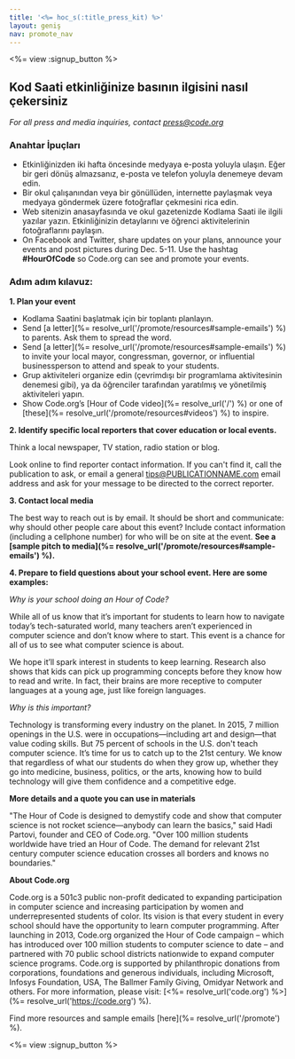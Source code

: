 ```yaml
---
title: '<%= hoc_s(:title_press_kit) %>'
layout: geniş
nav: promote_nav
---
```

<%= view :signup_button %>

## Kod Saati etkinliğinize basının ilgisini nasıl çekersiniz

*For all press and media inquiries, contact <press@code.org>*

### Anahtar İpuçları

- Etkinliğinizden iki hafta öncesinde medyaya e-posta yoluyla ulaşın. Eğer bir geri dönüş almazsanız, e-posta ve telefon yoluyla denemeye devam edin.
- Bir okul çalışanından veya bir gönüllüden, internette paylaşmak veya medyaya göndermek üzere fotoğraflar çekmesini rica edin.
- Web sitenizin anasayfasında ve okul gazetenizde Kodlama Saati ile ilgili yazılar yazın. Etkinliğinizin detaylarını ve öğrenci aktivitelerinin fotoğraflarını paylaşın.
- On Facebook and Twitter, share updates on your plans, announce your events and post pictures during Dec. 5-11. Use the hashtag **#HourOfCode** so Code.org can see and promote your events.

### Adım adım kılavuz:

**1. Plan your event**

- Kodlama Saatini başlatmak için bir toplantı planlayın.
- Send [a letter](%= resolve_url('/promote/resources#sample-emails') %) to parents. Ask them to spread the word.
- Send [a letter](%= resolve_url('/promote/resources#sample-emails') %) to invite your local mayor, congressman, governor, or influential businessperson to attend and speak to your students.
- Grup aktiviteleri organize edin (çevrimdışı bir programlama aktivitesinin denemesi gibi), ya da öğrenciler tarafından yaratılmış ve yönetilmiş aktiviteleri yapın.
- Show Code.org’s [Hour of Code video](%= resolve_url('/') %) or one of [these](%= resolve_url('/promote/resources#videos') %) to inspire.

**2. Identify specific local reporters that cover education or local events.**

Think a local newspaper, TV station, radio station or blog.

Look online to find reporter contact information. If you can't find it, call the publication to ask, or email a general tips@PUBLICATIONNAME.com email address and ask for your message to be directed to the correct reporter.

**3. Contact local media**

The best way to reach out is by email. It should be short and communicate: why should other people care about this event? Include contact information (including a cellphone number) for who will be on site at the event. **See a [sample pitch to media](%= resolve_url('/promote/resources#sample-emails') %).**

**4. Prepare to field questions about your school event. Here are some examples:**

*Why is your school doing an Hour of Code?*

While all of us know that it’s important for students to learn how to navigate today’s tech-saturated world, many teachers aren’t experienced in computer science and don’t know where to start. This event is a chance for all of us to see what computer science is about.

We hope it’ll spark interest in students to keep learning. Research also shows that kids can pick up programming concepts before they know how to read and write. In fact, their brains are more receptive to computer languages at a young age, just like foreign languages.

*Why is this important?*

Technology is transforming every industry on the planet. In 2015, 7 million openings in the U.S. were in occupations—including art and design—that value coding skills. But 75 percent of schools in the U.S. don't teach computer science. It’s time for us to catch up to the 21st century. We know that regardless of what our students do when they grow up, whether they go into medicine, business, politics, or the arts, knowing how to build technology will give them confidence and a competitive edge.

**More details and a quote you can use in materials**

"The Hour of Code is designed to demystify code and show that computer science is not rocket science—anybody can learn the basics," said Hadi Partovi, founder and CEO of Code.org. "Over 100 million students worldwide have tried an Hour of Code. The demand for relevant 21st century computer science education crosses all borders and knows no boundaries."

**About Code.org**

Code.org is a 501c3 public non-profit dedicated to expanding participation in computer science and increasing participation by women and underrepresented students of color. Its vision is that every student in every school should have the opportunity to learn computer programming. After launching in 2013, Code.org organized the Hour of Code campaign – which has introduced over 100 million students to computer science to date – and partnered with 70 public school districts nationwide to expand computer science programs. Code.org is supported by philanthropic donations from corporations, foundations and generous individuals, including Microsoft, Infosys Foundation, USA, The Ballmer Family Giving, Omidyar Network and others. For more information, please visit: [<%= resolve_url('code.org') %>](%= resolve_url('https://code.org') %).

  
Find more resources and sample emails [here](%= resolve_url('/promote') %).

<%= view :signup_button %>